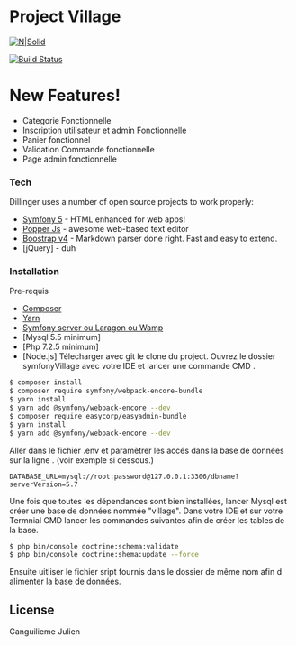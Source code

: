# Project Village

[![N|Solid](https://cldup.com/dTxpPi9lDf.thumb.png)](https://nodesource.com/products/nsolid)

[![Build Status](https://travis-ci.org/joemccann/dillinger.svg?branch=master)](https://travis-ci.org/joemccann/dillinger)


# New Features!

  - Categorie Fonctionnelle
  - Inscription utilisateur et admin Fonctionnelle 
  - Panier fonctionnel
  - Validation Commande fonctionnelle
  - Page admin fonctionnelle





### Tech

Dillinger uses a number of open source projects to work properly:

* [Symfony 5](https://symfony.com/) - HTML enhanced for web apps!
* [Popper Js](https://popper.js.org/) - awesome web-based text editor
* [Boostrap v4](https://getbootstrap.com/) - Markdown parser done right. Fast and easy to extend.
* [jQuery] - duh



### Installation
Pre-requis
* [Composer](https://getcomposer.org/)
* [Yarn](https://yarnpkg.com/)
* [Symfony server ou Laragon ou Wamp](https://symfony.com/download)
* [Mysql 5.5 minimum]
* [Php 7.2.5 minimum]
* [Node.js]
Télecharger avec git le clone du project.
Ouvrez le dossier symfonyVillage avec votre IDE et lancer une commande CMD .

```sh
$ composer install
$ composer require symfony/webpack-encore-bundle
$ yarn install
$ yarn add @symfony/webpack-encore --dev
$ composer require easycorp/easyadmin-bundle
$ yarn install
$ yarn add @symfony/webpack-encore --dev
```
Aller dans le fichier .env et paramètrer les accés dans la base de données sur la ligne . (voir exemple si dessous.)
```
DATABASE_URL=mysql://root:password@127.0.0.1:3306/dbname?serverVersion=5.7
```
Une fois que toutes les dépendances sont bien installées, lancer Mysql est créer une base de données nommée "village".
Dans votre IDE et sur votre Termnial CMD lancer les commandes suivantes afin de créer les tables de la base.

```sh
$ php bin/console doctrine:schema:validate
$ php bin/console doctrine:shema:update --force
```
Ensuite uitliser le fichier sript fournis dans le dossier de même nom afin d alimenter la base de données.


License
----

Canguilieme Julien 

